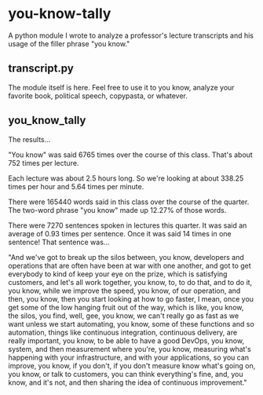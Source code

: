# you-know-tally
A python module I wrote to analyze a professor's lecture transcripts and his usage of the filler phrase "you know." 

## transcript.py
The module itself is here. 
Feel free to use it to you know, analyze your favorite book, political speech, copypasta, or whatever. 

## you_know_tally
The results... 

"You know" was said 6765 times over the course of this class.
That's about 752 times per lecture.

Each lecture was about 2.5 hours long.
So we're looking at about 338.25 times per hour and 5.64 times per minute.

There were 165440 words said in this class over the course of the quarter.
The two-word phrase "you know" made up 12.27% of those words.

There were 7270 sentences spoken in lectures this quarter.
It was said an average of 0.93 times per sentence.
Once it was said 14 times in one sentence! That sentence was... 

"And we've got to break up the silos between, you know, developers and operations that are often have been at war with one another, and got to get everybody to kind of keep your eye on the prize, which is satisfying customers, and let's all work together, you know, to, to do that, and to do it, you know, while we improve the speed, you know, of our operation, and then, you know, then you start looking at how to go faster, I mean, once you get some of the low hanging fruit out of the way, which is like, you know, the silos, you find, well, gee, you know, we can't really go as fast as we want unless we start automating, you know, some of these functions and so automation, things like continuous integration, continuous delivery, are really important, you know, to be able to have a good DevOps, you know, system, and then measurement where you're, you know, measuring what's happening with your infrastructure, and with your applications, so you can improve, you know, if you don't, if you don't measure know what's going on, you know, or talk to customers, you can think everything's fine, and, you know, and it's not, and then sharing the idea of continuous improvement."

